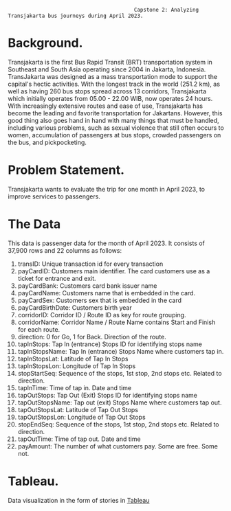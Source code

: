                                              Capstone 2: Analyzing Transjakarta bus journeys during April 2023.

# **Background.**

Transjakarta is the first Bus Rapid Transit (BRT) transportation system in Southeast and South Asia operating since 2004 in Jakarta, Indonesia. TransJakarta was designed as a mass transportation mode to support the capital's hectic activities. With the longest track in the world (251.2 km), as well as having 260 bus stops spread across 13 corridors, Transjakarta which initially operates from 05.00 -  22.00 WIB, now operates 24 hours. With increasingly extensive routes and ease of use, Transjakarta has become the leading and favorite transportation for Jakartans. However, this good thing also goes hand in hand with many things that must be handled, including various problems, such as sexual violence that still often occurs to women, accumulation of passengers at bus stops, crowded passengers on the bus, and pickpocketing.

# **Problem Statement.**

Transjakarta wants to evaluate the trip for one month in April 2023, to improve services to passengers.

# **The Data**

This data is passenger data for the month of April 2023. It consists of 37,900 rows and 22 columns as follows:

1.	transID: Unique transaction id for every transaction
2.	payCardID: Customers main identifier. The card customers use as a ticket for entrance and exit.
3.	payCardBank: Customers card bank issuer name
4.	payCardName: Customers name that is embedded in the card.
5.	payCardSex: Customers sex that is embedded in the card
6.	payCardBirthDate: Customers birth year
7.	corridorID: Corridor ID / Route ID as key for route grouping.
8.	corridorName: Corridor Name / Route Name contains Start and Finish for each route.
9.	direction: 0 for Go, 1 for Back. Direction of the route.
10.	tapInStops: Tap In (entrance) Stops ID for identifying stops name
11.	tapInStopsName: Tap In (entrance) Stops Name where customers tap in.
12.	tapInStopsLat: Latitude of Tap In Stops
13.	tapInStopsLon: Longitude of Tap In Stops
14.	stopStartSeq: Sequence of the stops, 1st stop, 2nd stops etc. Related to direction.
15.	tapInTime: Time of tap in. Date and time
16.	tapOutStops: Tap Out (Exit) Stops ID for identifying stops name
17.	tapOutStopsName: Tap out (exit) Stops Name where customers tap out.
18.	tapOutStopsLat: Latitude of Tap Out Stops
19.	tapOutStopsLon: Longitude of Tap Out Stops
20.	stopEndSeq: Sequence of the stops, 1st stop, 2nd stops etc. Related to direction.
21.	tapOutTime: Time of tap out. Date and time
22.	payAmount: The number of what customers pay. Some are free. Some not.

# **Tableau.**

Data visualization in the form of stories in [Tableau](https://public.tableau.com/views/Transjakarta_/Story2?:language=en-US&publish=yes&:display_count=n&:origin=viz_share_link)
